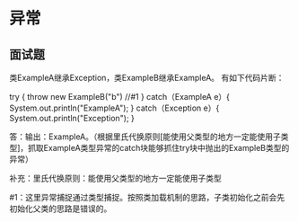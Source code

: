 # 异常

## 面试题

类ExampleA继承Exception，类ExampleB继承ExampleA。
有如下代码片断：

try {
    throw new ExampleB("b")	//#1
} catch（ExampleA e）{
    System.out.println("ExampleA");
} catch（Exception e）{
    System.out.println("Exception");
}  

答：输出：ExampleA。（根据里氏代换原则[能使用父类型的地方一定能使用子类型]，抓取ExampleA类型异常的catch块能够抓住try块中抛出的ExampleB类型的异常）

补充：里氏代换原则：能使用父类型的地方一定能使用子类型

#1：这里异常捕捉通过类型捕捉。按照类加载机制的思路，子类初始化之前会先初始化父类的思路是错误的。